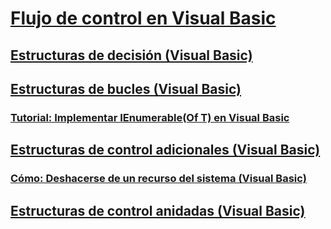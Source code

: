 # [Flujo de control en Visual Basic](index.md)
## [Estructuras de decisión (Visual Basic)](decision-structures.md)
## [Estructuras de bucles (Visual Basic)](loop-structures.md)
### [Tutorial: Implementar IEnumerable(Of T) en Visual Basic](walkthrough-implementing-ienumerable-of-t.md)
## [Estructuras de control adicionales (Visual Basic)](other-control-structures.md)
### [Cómo: Deshacerse de un recurso del sistema (Visual Basic)](how-to-dispose-of-a-system-resource.md)
## [Estructuras de control anidadas (Visual Basic)](nested-control-structures.md)
